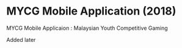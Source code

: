 # MYCG Mobile Application (2018)
MYCG Mobile Applicaion : Malaysian Youth Competitive Gaming

Added later
